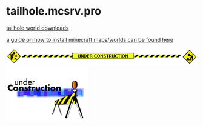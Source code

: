 # tailhole.mcsrv.pro
[tailhole world downloads](https://drive.google.com/drive/folders/11aLxeC2Yb2_hzqZZ9EkUrZoAR3MKSgY4?usp=sharing)

[a guide on how to install minecraft maps/worlds can be found here](https://www.lifewire.com/download-and-install-minecraft-maps-4163870)

![Underconstruction](Under_Construction_Bar.gif)
![Underconstruction2](construction.gif)
